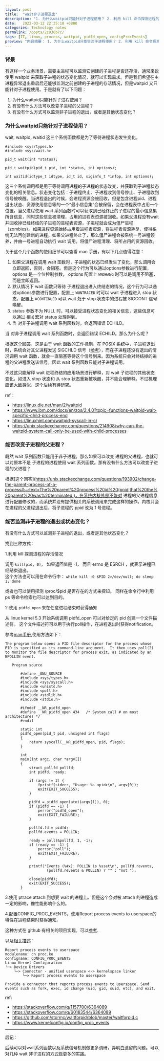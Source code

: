 ```yaml
---
layout: post
title:  "wait非子进程退出"
description: "1. 为什么waitpid只能针对子进程使用？ 2. 利用 kill 命令探测进程的存活情况 3. 使用pidfd_open 来在任意进程结束时获得通知 4. 配置CONFIG_PROC_EVENTS，使用Report process events to userspace的特性在进程结束时获得通知 5. 有什么方法可以改变进程的父进程？"
date:   2022-03-12 22:35:18 +0800
categories: Technology notes
permalink: /posts/2c936b7c/
tags: [IT, linux, process, waitpid, pidfd_open, configProcEvents]
preview: "内容摘要： 1. 为什么waitpid只能针对子进程使用？ 2. 利用 kill 命令探测进程的存活情况 3. 使用pidfd_open 来在任意进程结束时获得通知 4. 配置CONFIG_PROC_EVENTS，使用Report process events to userspace的特性在进程结束时获得通知 5. 有什么方法可以改变进程的父进程？"
---
```


### 背景

有这样一个业务场景，需要主进程可以监测它创建的子进程是否还存活，通常来说使用 waitpid 来获取子进程的状态变化情况，就可以实现需求。但是我们希望在主进程异常退出重启后还能够监测之前创建的子进程的存活情况，但是waitpid 又只能针对子进程使用。于是就有了以下问题：

1. 为什么waitpid只能针对子进程使用？
2. 有没有什么方法可以改变子进程的父进程？
3. 有没有什么方式可以监测非子进程的退出，或者是其他状态变化？


### 为什么waitpid只能针对子进程使用？

wait, waitpid, waitid 这三个系统函数都是为了等待进程状态发生变化。

```
#include <sys/types.h>
#include <sys/wait.h>

pid_t wait(int *status);

pid_t waitpid(pid_t pid, int *status, int options);

int waitid(idtype_t idtype, id_t id, siginfo_t *infop, int options);
```

这三个系统调用都是用于等待调用进程的子进程的状态改变，并获取到子进程状态变化的相关信息。状态变化包括：子进程终止、子进程收到信号停止、子进程收到信号被唤醒。当进程退出的时候，会进程资源会被回收，但是包含进程pid、进程退出状态、资源使用信息等的一个“最小信息集”会被保留，会在进程表中占用一个位置。当父进程使用 wait 系列函数时可以获取到已经终止的子进程的最小信息集所含信息，同时这些信息被清理，占用的进程表资源被回收。如果父进程没有wait并回收掉已经终结的子进程的进程表资源，子进程就会成为僵尸进程（zombies）。如果进程资源始终占用着进程表资源，将进程表资源耗尽，使得系统无法再创建新的进程。如果父进程终止了，那么僵尸进程会被系统一号进程领养，并由一号进程自动执行 wait 调用，将僵尸进程清理、将所占用的资源回收。

关于这个几个函数的使用细节可以查看 man 手册，有以下几点值得注意：
1. 如果父进程在调用 wait 函数时，子进程的状态已经发生了变化，那么调用会立即返回，否则，会阻塞。但是这个行为可以通过options参数进行配置， options 是一个位控制参数， options 配置上 `WNOHANG` 时可以是调用不阻塞，而是立即返回。
2. 默认情况下 wait 函数只等待 子进程退出进入终结态的情况，这个行为可以通过options参数进行配置，配置上 `WUNTRACED` 时可以 wait 子进程进入 stop 状态，配置上 `WCONTINUED` 可以 wait 处于 stop 状态中的进程被 SIGCONT 信号唤醒。
3. status 参数不为 NULL 时，可以接受进程状态变化的相关信息，这些信息可以通过 相关宏对 status 处理得到。
4. 当 对非子进程调用 wait 系列函数时，会返回错误 ECHILD。


当 对非子进程调用 wait 系列函数时，会返回错误 ECHILD。那么为什么呢？

根据[这个回答](https://unix.stackexchange.com/questions/214908/why-can-the-waitpid-system-call-only-be-used-with-child-processes)，这是由于 wait 函数的工作机制，在 POSIX 系统中，子进程退出时，系统会对其父进程发送 SIGCHLD 信号（[参考](https://diveintosystems.org/book/C13-OS/ipc_signals.html)），而在子进程还没有退出的情况调用 wait 函数，就会一直阻塞等待这个信号到来。因为系统只会对终结掉的进程的父进程发送该信号，因此 wait 系列函数只能对子进程调用。

不过这只能解释 wait 进程终结的应用场景进行解释，对 wait 子进程的其他状态变化，如进入 stop 状态和 从 stop 状态重新被唤醒，并不能合理解释。不过机理应该大致类似，这个后续有待研究。

ref：
- https://linux.die.net/man/2/waitpid
- https://www.ibm.com/docs/en/zos/2.4.0?topic=functions-waitpid-wait-specific-child-process-end
- https://linuxhint.com/waitpid-syscall-in-c/
- https://unix.stackexchange.com/questions/214908/why-can-the-waitpid-system-call-only-be-used-with-child-processes

### 能否改变子进程的父进程？

既然 wait 系列函数只能用于非子进程，那么如果可以改变 进程的父进程，也就可以对原本不是 子进程的进程使用 wait 系列函数。那有没有什么方法可以改变子进程的父进程？

根据[这个回答](https://unix.stackexchange.com/questions/193902/change-the-parent-process-of-a-process#:~:text=The%20parent%20process%20id%20(ppid,that%20the%20parent%20was%20terminated.)，在系统内核外是不能对 进程的父进程信息进行配置修改的，而系统并没有提供相关的系统调用来完成这样的操作。内核只会在进程的父进程退出后，将子进程的 ppid 改为 1 号进程。

### 能否监测非子进程的退出或状态变化？

有没有什么方式可以监测非子进程的退出，或者是其他状态变化？

找到三种方式：

1.利用 kill 探测进程的存活情况

调用 `kill(pid, 0)`， 如果返回值是 -1， 而且 errno 是 ESRCH ，就表示进程已经结束退出。  
这个方法也可以用在命令行中：
`while kill -0 $PID 2>/dev/null; do sleep 1; done`  

或者也可以使用探测 /proc/$pid 是否存在的方式来探知。
同样在命令行中利用 ps 等命令检索也可以达到目的。

2.使用 `pidfd_open` 来在任意进程结束时获得通知

从 linux kernel 5.3 开始系统调用 pidfd_open 可以对给定的 pid 创建一个文件描述符。 这个文件描述符可以用于执行poll操作，在进程退出时获得notification。

参考[man手册](https://man7.org/linux/man-pages/man2/pidfd_open.2.html),使用方法如下：

```
The program below opens a PID file descriptor for the process whose PID is specified as its command-line argument.  It then uses poll(2) to monitor the file descriptor for process exit, as indicated by an EPOLLIN event.

   Program source

       #define _GNU_SOURCE
       #include <sys/types.h>
       #include <sys/syscall.h>
       #include <unistd.h>
       #include <poll.h>
       #include <stdlib.h>
       #include <stdio.h>

       #ifndef __NR_pidfd_open
       #define __NR_pidfd_open 434   /* System call # on most architectures */
       #endif

       static int
       pidfd_open(pid_t pid, unsigned int flags)
       {
           return syscall(__NR_pidfd_open, pid, flags);
       }

       int
       main(int argc, char *argv[])
       {
           struct pollfd pollfd;
           int pidfd, ready;

           if (argc != 2) {
               fprintf(stderr, "Usage: %s <pid>\n", argv[0]);
               exit(EXIT_SUCCESS);
           }

           pidfd = pidfd_open(atoi(argv[1]), 0);
           if (pidfd == -1) {
               perror("pidfd_open");
               exit(EXIT_FAILURE);
           }

           pollfd.fd = pidfd;
           pollfd.events = POLLIN;

           ready = poll(&pollfd, 1, -1);
           if (ready == -1) {
               perror("poll");
               exit(EXIT_FAILURE);
           }

           printf("Events (%#x): POLLIN is %sset\n", pollfd.revents,
                   (pollfd.revents & POLLIN) ? "" : "not ");

           close(pidfd);
           exit(EXIT_SUCCESS);
       }

```

3.使用 ptrace  attach 到想要 wait 的进程上。但是这个会对被 attach 的进程造成一定的影响，像性能影响什么的。

4.配置CONFIG_PROC_EVENTS，使用Report process events to userspace的特性在进程结束时获得通知。

这种方式在 github 有相关的项目实现，可以[参考](https://github.com/stormc/waitforpid/blob/master/waitforpid.c).

以及[相关描述](https://www.kernelconfig.io/config_proc_events)：

```
Report process events to userspace
modulename: cn_proc.ko
configname: CONFIG_PROC_EVENTS
Linux Kernel Configuration
└─> Device Drivers
    └─> Connector - unified userspace <-> kernelspace linker
        └─> Report process events to userspace

Provide a connector that reports process events to userspace. Send
events such as fork, exec, id change (uid, gid, suid, etc), and exit.
```


ref:
- https://stackoverflow.com/q/1157700/6364089
- https://stackoverflow.com/q/60183544/6364089
- https://github.com/stormc/waitforpid/blob/master/waitforpid.c
- https://www.kernelconfig.io/config_proc_events


---

后记：

后续可以对wait系列函数以及系统信号机制做更多调研，弄明白遗留的问题。可以对几种 wait 非子进程的方式做更多的实践。

